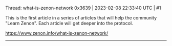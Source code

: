 Thread: what-is-zenon-network
0x3639 | 2023-02-08 22:33:40 UTC | #1

This is the first article in a series of articles that will help the community "Learn Zenon".  Each article will get deeper into the protocol.   

https://www.zenon.info/what-is-zenon-network/

-------------------------

